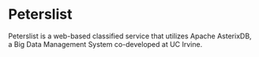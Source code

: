 # Peterslist
Peterslist is a web-based classified service that utilizes Apache AsterixDB, a Big Data Management System co-developed at UC Irvine.